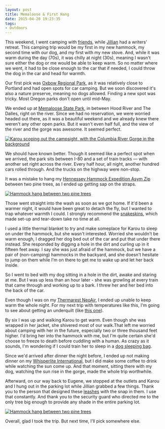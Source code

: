 ```yaml
---
layout: post 
title: Memaloose & First Hang
date: 2015-04-20 19:23:35
tags:
- Outdoors
---
```


This weekend, I went camping with [friends](http://www.mikepsaris.com), while [Jillian](http://www.jillianschmidt.com) had a writers' retreat. This camping trip would be my first in my new hammock, my second time with our dog, and my first with my new stove. And, while it was warm during the day (70s), it was chilly at night (30s), meaning I wasn't sure either the dog or me would be able to keep warm. So no matter where we went, it had to be close enough to the car that if needed, I could throw the dog in the car and head for warmth.

Our first pick was [Oxbow Regional Park](http://www.oregonmetro.gov/parks/oxbow-regional-park), as it was relatively close to Portland and had open spots for car camping. But we soon discovered it's also a nature preserve, meaning no dogs allowed. Finding a new spot was tricky. Most Oregon parks don't open until mid-May. 

We ended up at [Memaloose State Park](http://www.oregonstateparks.org/index.cfm?do=parkPage.dsp_parkPage&parkId=118), in between Hood River and The Dalles, right on the river. Since we had no reservation, we were worried headed out there, as it was a beautiful weekend and we already knew there weren't any other open parks. But it wasn't even half full, and the view of the river and the gorge was awesome. It seemed perfect.

<a href="http://imgur.com/feOldVX"><img alt="Karou scoping out the campsight, with the Columbia River Gorge in the background" src="http://i.imgur.com/feOldVX.jpg"></a>

We should have known better. Though it seemed like a perfect spot when we arrived, the park sits between I-80 and a set of train tracks &mdash; with another set right across the river. Every half hour, all night, another hundred cars rolled through. And the trucks on the highway were non-stop.

It was a mistake to hang my [Hennessey Hammock Expedition Asym Zip](http://www.amazon.com/gp/product/B008CE3ACQ/ref=as_li_tl?ie=UTF8&camp=1789&creative=390957&creativeASIN=B008CE3ACQ&linkCode=as2&tag=maat10mp-20&linkId=HFQP5YGBW754GYMP) between two pine trees, as I ended up getting sap on the straps.

<a href="http://imgur.com/6rCGAe4"><img alt="Hammock hang between two pine trees" src="http://i.imgur.com/6rCGAe4.jpg"></a>

Those went straight into the wash as soon as we got home. If it'd been a warmer night, it would have been great to detach the fly, but I wanted to trap whatever warmth I could. I strongly recommend the [snakeskins](http://www.amazon.com/gp/product/B005J6J11E/ref=as_li_tl?ie=UTF8&camp=1789&creative=390957&creativeASIN=B005J6J11E&linkCode=as2&tag=maat10mp-20&linkId=SUTAS5ZSPIAXTDWY), which made set-up and tear-down take no time at all.

I used a little thermal blanket to try and make someplace for Karou to sleep on under the hammock, but she wasn't interested. Worried she wouldn't be warm enough, I dragged her dog bed out of the car and put that under there instead. She responded by digging a hole in the dirt and curling up in it fifteen feet away. I say she was just afraid of the hammock, but we have a pair of (non-camping) hammocks in the backyard, and she doesn't hesitate to jump on them while I'm on there to get me to wake up and let her back inside.

So I went to bed with my dog sitting in a hole in the dirt, awake and staring at me. But I was up less than an hour later - she was growling at every train that came through and working up to a bark. I threw her and her bed into the back of the car. 

Even though I was on my [Thermarest NeoAir](http://www.amazon.com/gp/product/B00HZ13E6O/ref=as_li_tl?ie=UTF8&camp=1789&creative=390957&creativeASIN=B00HZ13E6O&linkCode=as2&tag=maat10mp-20&linkId=YEVNAM3YCMAPWY73), I ended up unable to keep warm the whole night. For my next trip with temperatures like this, I'm going to see about getting an underquilt (like [this one](http://www.amazon.com/gp/product/B00F5IC7UI/ref=as_li_tl?ie=UTF8&camp=1789&creative=390957&creativeASIN=B00F5IC7UI&linkCode=as2&tag=maat10mp-20&linkId=RLAUUWZRG56XQI4M)).

By six I was up and walking Karou to get warm. Even though she was wrapped in her jacket, she shivered most of our walk.That left me worried about camping with her in the future, especially two or three thousand feet higher. I'd bring her into the hammock with me, but I'm quite certain she'd choose to freeze to death before cuddling with a human. As crazy as it sounds, I'm wondering if I could train her to sleep in a [dog sleeping bag](http://noblecamper.com/products/boulderlite-noble-camper-ad02). 

Since we'd arrived after dinner the night before, I ended up not making dinner on my [Whisperlite International](http://www.amazon.com/gp/product/B005I6OWEG/ref=as_li_tl?ie=UTF8&camp=1789&creative=390957&creativeASIN=B005I6OWEG&linkCode=as2&tag=maat10mp-20&linkId=3AECNC5FJQ7LMKHD), but I did make some coffee to drink while watching the sun come up. And that moment, sitting there with my dog, watching the sun rise in the gorge, made the whole trip worthwhile.

Afterward, on our way back to Eugene, we stopped at the outlets and Karou and I hung out in the parking lot while Jillian grabbed a few things. Thank you to the person that designed these [leashes](http://www.amazon.com/gp/product/B00G2QI1SY/ref=as_li_tl?ie=UTF8&camp=1789&creative=390957&creativeASIN=B00G2QI1SY&linkCode=as2&tag=maat10mp-20&linkId=H7NKU4KO2BAB2DWP) with the snap in them. I use that constantly. And thank you to the security guard who directed me to the only tree big enough to provide any shade in the entire parking lot.

<a href="http://imgur.com/gpLeSu5"><img alt="Hammock hang between two pine trees" src="http://i.imgur.com/gpLeSu5.jpg"></a>

Overall, glad I took the trip. But next time, I'll pick somewhere else.